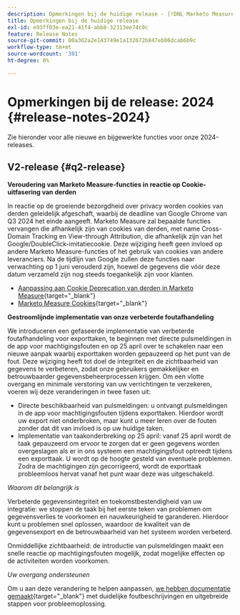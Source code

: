 ```yaml
---
description: Opmerkingen bij de huidige release - [!DNL Marketo Measure]
title: Opmerkingen bij de huidige release
exl-id: e93ff03e-ea21-41f4-abb8-32313ee74c0c
feature: Release Notes
source-git-commit: 00a362a2e143749e1a132672b847eb06dcab6b9c
workflow-type: tm+mt
source-wordcount: '391'
ht-degree: 0%

---
```


# Opmerkingen bij de release: 2024 {#release-notes-2024}

Zie hieronder voor alle nieuwe en bijgewerkte functies voor onze 2024-releases.

## V2-release {#q2-release}

<p>

**Veroudering van Marketo Measure-functies in reactie op Cookie-uitfasering van derden**

In reactie op de groeiende bezorgdheid over privacy worden cookies van derden geleidelijk afgeschaft, waarbij de deadline van Google Chrome van Q3 2024 het einde aangeeft. Marketo Measure zal bepaalde functies vervangen die afhankelijk zijn van cookies van derden, met name Cross-Domain Tracking en View-through Attribution, die afhankelijk zijn van het Google/DoubleClick-imitatiecookie. Deze wijziging heeft geen invloed op andere Marketo Measure-functies of het gebruik van cookies van andere leveranciers. Na de tijdlijn van Google zullen deze functies naar verwachting op 1 juni verouderd zijn, hoewel de gegevens die vóór deze datum verzameld zijn nog steeds toegankelijk zijn voor klanten.

* [Aanpassing aan Cookie Deprecation van derden in Marketo Measure](https://nation.marketo.com/t5/employee-blogs/adapting-to-third-party-cookie-deprecation-in-marketo-measure/ba-p/345110){target="_blank"}
* [Marketo Measure Cookies](/help/marketo-measure-tracking/setting-up-tracking/marketo-measure-cookies.md){target="_blank"}

**Gestroomlijnde implementatie van onze verbeterde foutafhandeling**

We introduceren een gefaseerde implementatie van verbeterde foutafhandeling voor exporttaken, te beginnen met directe pulsmeldingen in de app voor machtigingsfouten en op 25 april over te schakelen naar een nieuwe aanpak waarbij exporttaken worden gepauzeerd op het punt van de fout. Deze wijziging heeft tot doel de integriteit en de zichtbaarheid van gegevens te verbeteren, zodat onze gebruikers gemakkelijker en betrouwbaarder gegevensbeheerprocessen krijgen. Om een vlotte overgang en minimale verstoring van uw verrichtingen te verzekeren, voeren wij deze veranderingen in twee fasen uit:

* Directe beschikbaarheid van pulsmeldingen: u ontvangt pulsmeldingen in de app voor machtigingsfouten tijdens exporttaken. Hierdoor wordt uw export niet onderbroken, maar kunt u meer leren over de fouten zonder dat dit van invloed is op uw huidige taken.
* Implementatie van taakonderbreking op 25 april: vanaf 25 april wordt de taak gepauzeerd om ervoor te zorgen dat er geen gegevens worden overgeslagen als er in ons systeem een machtigingsfout optreedt tijdens een exporttaak. U wordt op de hoogte gesteld van eventuele problemen. Zodra de machtigingen zijn gecorrigeerd, wordt de exporttaak probleemloos hervat vanaf het punt waar deze was uitgeschakeld.

_Waarom dit belangrijk is_

Verbeterde gegevensintegriteit en toekomstbestendigheid van uw integratie: we stoppen de taak bij het eerste teken van problemen om gegevensverlies te voorkomen en nauwkeurigheid te garanderen. Hierdoor kunt u problemen snel oplossen, waardoor de kwaliteit van de gegevensexport en de betrouwbaarheid van het systeem worden verbeterd.

Onmiddellijke zichtbaarheid: de introductie van pulsmeldingen maakt een snelle reactie op machtigingsfouten mogelijk, zodat mogelijke effecten op de activiteiten worden voorkomen.

_Uw overgang ondersteunen_

Om u aan deze verandering te helpen aanpassen, [we hebben documentatie gemaakt](/help/configuration-and-setup/getting-started-with-marketo-measure/error-notifications.md){target="_blank"} met duidelijke foutbeschrijvingen en uitgebreide stappen voor probleemoplossing.
